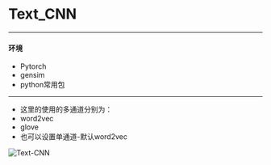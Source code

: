 # Text_CNN
******************
#### 环境
* Pytorch
* gensim
* python常用包
*************
* 这里的使用的多通道分别为：
* word2vec
* glove
* 也可以设置单通道-默认word2vec  

![Text-CNN](1.jpg)
